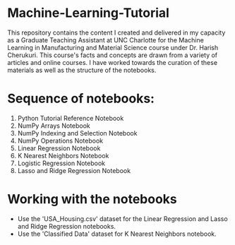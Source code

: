 # Machine-Learning-Tutorial
This repository contains the content I created and delivered in my capacity as a Graduate Teaching Assistant at UNC Charlotte for the Machine Learning in Manufacturing and Material Science course under Dr. Harish Cherukuri. This course's facts and concepts are drawn from a variety of articles and online courses. I have worked towards the curation of these materials as well as the structure of the notebooks.

# Sequence of notebooks:
1. Python Tutorial Reference Notebook
2. NumPy Arrays Notebook
3. NumPy Indexing and Selection Notebook
4. NumPy Operations Notebook
5. Linear Regression Notebook
6. K Nearest Neighbors Notebook
7. Logistic Regression Notebook
8. Lasso and Ridge Regression Notebook

# Working with the notebooks
* Use the 'USA_Housing.csv' dataset for the Linear Regression and Lasso and Ridge Regression notebooks.
* Use the 'Classified Data' dataset for K Nearest Neighbors notebook. 
